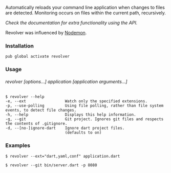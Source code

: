 Automatically reloads your command line application when changes to files are detected. Monitoring occurs on files within the current path, recursively.  

_Check the documentation for extra functionality using the API._

Revolver was influenced by [Nodemon](https://github.com/remy/nodemon).

### Installation ###
    pub global activate revolver

### Usage ###
###### revolver _[options...]_ application _[application arguments...]_ ######

    $ revolver --help
    -e, --ext                 Watch only the specified extensions.
    -p, --use-polling         Using file polling, rather than file system events, to detect file changes.
    -h, --help                Displays this help information.
    -g, --git                 Git project. Ignores git files and respects the contents of .gitignore.
    -d, --[no-]ignore-dart    Ignore dart project files.
                              (defaults to on)

### Examples ###

    $ revolver --ext="dart,yaml,conf" application.dart

    $ revolver --git bin/server.dart -p 8080
